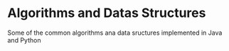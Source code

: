 # Algorithms and Datas Structures

Some of the common algorithms ana data sructures implemented in Java and Python
